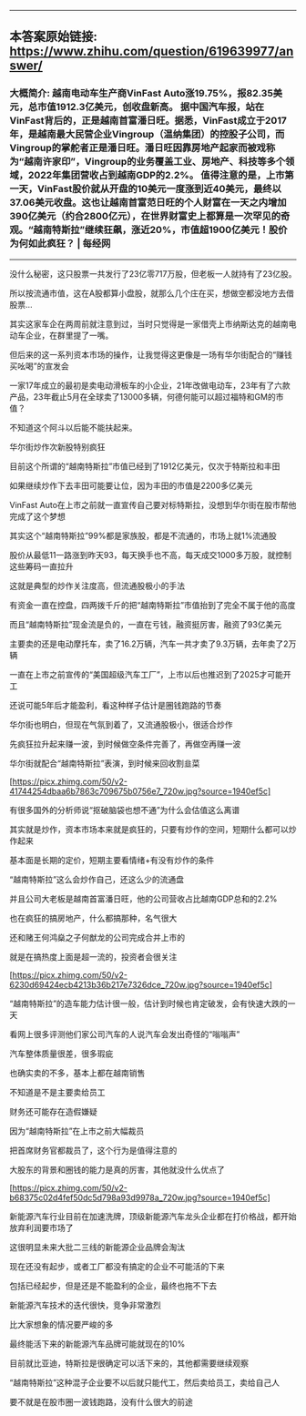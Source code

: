 ----------------------------------------
## 本答案原始链接: https://www.zhihu.com/question/619639977/answer/
### 大概简介: 越南电动车生产商VinFast Auto涨19.75%，报82.35美元，总市值1912.3亿美元，创收盘新高。 据中国汽车报，站在VinFast背后的，正是越南首富潘日旺。据悉，VinFast成立于2017年，是越南最大民营企业Vingroup（温纳集团）的控股子公司，而Vingroup的掌舵者正是潘日旺。潘日旺因靠房地产起家而被戏称为“越南许家印”，Vingroup的业务覆盖工业、房地产、科技等多个领域，2022年集团营收占到越南GDP的2.2%。 值得注意的是，上市第一天，VinFast股价就从开盘的10美元一度涨到近40美元，最终以37.06美元收盘。这也让越南首富范日旺的个人财富在一天之内增加390亿美元（约合2800亿元），在世界财富史上都算是一次罕见的奇观。“越南特斯拉”继续狂飙，涨近20%，市值超1900亿美元！股价为何如此疯狂？ | 每经网
----------------------------------------
没什么秘密，这只股票一共发行了23亿零717万股，但老板一人就持有了23亿股。

所以按流通市值，这在A股都算小盘股，就那么几个庄在买，想做空都没地方去借股票…

其实这家车企在两周前就注意到过，当时只觉得是一家借壳上市纳斯达克的越南电动车企业，在群里提了一嘴。

但后来的这一系列资本市场的操作，让我觉得这更像是一场有华尔街配合的“赚钱买吆喝”的宣发会

一家17年成立的最初是卖电动滑板车的小企业，21年改做电动车，23年有了六款产品，23年截止5月在全球卖了13000多辆，何德何能可以超过福特和GM的市值？

不知道这个阿斗以后能不能扶起来。



华尔街炒作次新股特别疯狂

目前这个所谓的“越南特斯拉”市值已经到了1912亿美元，仅次于特斯拉和丰田

如果继续炒作下去丰田可能要让位，因为丰田的市值是2200多亿美元

VinFast Auto在上市之前就一直宣传自己要对标特斯拉，没想到华尔街在股市帮他完成了这个梦想




其实这个“越南特斯拉”99%都是家族股，都是不流通的，市场上就1%流通股

股价从最低11一路涨到昨天93，每天换手也不高，每天成交1000多万股，就控制这些筹码一直拉升

这就是典型的炒作关注度高，但流通股极小的手法

有资金一直在控盘，四两拨千斤的把“越南特斯拉”市值抬到了完全不属于他的高度

而且“越南特斯拉”现金流是负的，一直在亏钱，融资挺厉害，融资了93亿美元

主要卖的还是电动摩托车，卖了16.2万辆，汽车一共才卖了9.3万辆，去年卖了2万辆

一直在上市之前宣传的“美国超级汽车工厂”，上市以后也推迟到了2025才可能开工

还说可能5年后才能盈利，看这种样子估计是圈钱跑路的节奏

华尔街也明白，但现在气氛到着了，又流通股极小，很适合炒作

先疯狂拉升起来赚一波，到时候做空条件完善了，再做空再赚一波

华尔街就配合“越南特斯拉”表演，到时候来回收割韭菜

[https://picx.zhimg.com/50/v2-41744254dbaa6b7863c709675b0756e7_720w.jpg?source=1940ef5c]

有很多国外的分析师说“抠破脑袋也想不通”为什么会估值这么离谱

其实就是炒作，资本市场本来就是疯狂的，只要有炒作的空间，短期什么都可以炒作起来

基本面是长期的定价，短期主要看情绪+有没有炒作的条件

“越南特斯拉”这么会炒作自己，还这么少的流通盘

并且公司大老板是越南首富潘日旺，他的公司营收占比越南GDP总和的2.2%

也在疯狂的搞房地产，什么都搞那种，名气很大

还和赌王何鸿燊之子何猷龙的公司完成合并上市的

就是在搞热度上面是超一流的，投资者会很关注

[https://picx.zhimg.com/50/v2-6230d69424ecb4213b36b217e7326dce_720w.jpg?source=1940ef5c]

“越南特斯拉”的造车能力估计很一般，估计到时候也肯定破发，会有快速大跌的一天

看网上很多评测他们家公司汽车的人说汽车会发出奇怪的“嗡嗡声”

汽车整体质量很差，很多瑕疵

也确实卖的不多，基本上都在越南销售

不知道是不是主要卖给员工

财务还可能存在造假嫌疑

因为“越南特斯拉”在上市之前大幅裁员

把首席财务官都裁员了，这个行为是值得注意的

大股东的背景和圈钱的能力是真的厉害，其他就没什么优点了

[https://picx.zhimg.com/50/v2-b68375c02d4fef50dc5d798a93d9978a_720w.jpg?source=1940ef5c]

新能源汽车行业目前在加速洗牌，顶级新能源汽车龙头企业都在打价格战，都开始放弃利润要市场了

这很明显未来大批二三线的新能源企业品牌会淘汰

现在还没有起步，或者工厂都没有搞定的企业不可能活的下来

包括已经起步，但是还是不能盈利的企业，最终也拖不下去

新能源汽车技术的迭代很快，竞争非常激烈

比大家想象的情况要严峻的多

最终能活下来的新能源汽车品牌可能就现在的10%

目前就比亚迪，特斯拉是很确定可以活下来的，其他都需要继续观察

“越南特斯拉”这种混子企业要不以后就只能代工，然后卖给员工，卖给自己人

要不就是在股市圈一波钱跑路，没有什么很大的前途